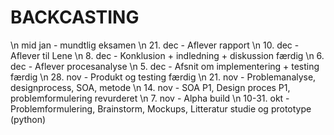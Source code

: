 # BACKCASTING
\n
mid jan - mundtlig eksamen
\n
21. dec - Aflever rapport
\n
10. dec - Aflever til Lene
\n
8.  dec - Konklusion + indledning + diskussion færdig
\n
6.  dec - Aflever procesanalyse
\n
5.  dec - Afsnit om implementering + testing færdig
\n
28. nov - Produkt og testing færdig
\n
21. nov - Problemanalyse, designprocess, SOA, metode
\n
14. nov - SOA P1, Design proces P1, problemformulering revurderet
\n
7.  nov - Alpha build
\n
10-31. okt - Problemformulering, Brainstorm, Mockups, Litteratur studie og prototype (python)
